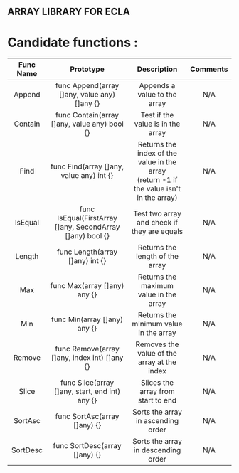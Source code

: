 ## ARRAY LIBRARY FOR ECLA

# Candidate functions :

| Func Name |                         Prototype                         |                                          Description                                          | Comments |
|:---------:|:---------------------------------------------------------:|:---------------------------------------------------------------------------------------------:|:--------:|
|  Append   |       func Append(array []any, value any) []any {}        |                                 Appends a value to the array                                  |   N/A    |
|  Contain  |       func Contain(array []any, value any) bool {}        |                               Test if the value is in the array                               |   N/A    |
|   Find    |         func Find(array []any, value any) int {}          | Returns the index of the value in the array <br/> (return -1 if the value isn't in the array) |   N/A    |
|  IsEqual  | func IsEqual(FirstArray []any, SecondArray []any) bool {} |                          Test two array and check if they are equals                          |   N/A    |
|  Length   |              func Length(array []any) int {}              |                                Returns the length of the array                                |   N/A    |
|    Max    |               func Max(array []any) any {}                |                            Returns the maximum value in the array                             |   N/A    |
|    Min    |               func Min(array []any) any {}                |                            Returns the minimum value in the array                             |   N/A    |
|  Remove   |       func Remove(array []any, index int) []any {}        |                          Removes the value of the array at the index                          |   N/A    |
|   Slice   |      func Slice(array []any, start, end int) any {}       |                              Slices the array from start to end                               |   N/A    |
|  SortAsc  |               func SortAsc(array []any) {}                |                              Sorts the array in ascending order                               |   N/A    |
| SortDesc  |               func SortDesc(array []any) {}               |                              Sorts the array in descending order                              |   N/A    |
